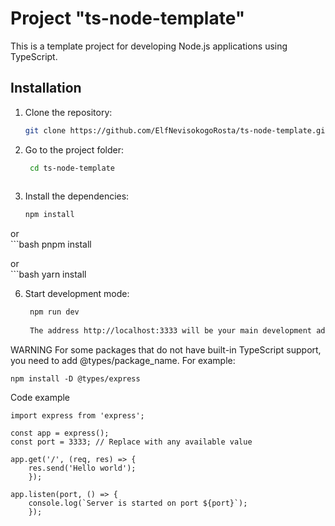# Project "ts-node-template"

This is a template project for developing Node.js applications using TypeScript.

## Installation

1. Clone the repository:

   ```bash
   git clone https://github.com/ElfNevisokogoRosta/ts-node-template.git
   ```

2. Go to the project folder:
   ```bash
    cd ts-node-template
 
4. Install the dependencies:
    ```bash
    npm install

or   
    ```bash
    pnpm install

or    
    ```bash
    yarn install

6. Start development mode:
   ```bash
    npm run dev
 
    The address http://localhost:3333 will be your main development address. If you want to change the port, edit the indes.ts file.

WARNING
    For some packages that do not have built-in TypeScript support, you need to add @types/package_name. For example:

    npm install -D @types/express

Code example
 
    import express from 'express';

    const app = express();
    const port = 3333; // Replace with any available value

    app.get('/', (req, res) => {
        res.send('Hello world');
        });

    app.listen(port, () => {
        console.log(`Server is started on port ${port}`);
        });

